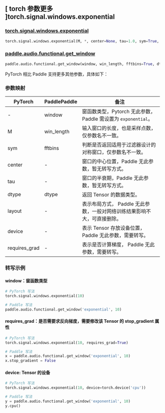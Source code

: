 ## [ torch 参数更多 ]torch.signal.windows.exponential
### [torch.signal.windows.exponential](https://pytorch.org/docs/stable/generated/torch.signal.windows.exponential.html)

```python
torch.signal.windows.exponential(M, *, center=None, tau=1.0, sym=True, dtype=None, layout=torch.strided, device=None, requires_grad=False)
```

### [paddle.audio.functional.get_window](https://www.paddlepaddle.org.cn/documentation/docs/zh/2.6/api/paddle/audio/functional/get_window_cn.html#get-window)

```python
paddle.audio.functional.get_window(window, win_length, fftbins=True, dtype='float64')
```

PyTorch 相比 Paddle 支持更多其他参数，具体如下：
### 参数映射

| PyTorch       | PaddlePaddle | 备注                                                   |
| ------------- | ------------ | ------------------------------------------------------ |
| - | window |  窗函数类型，Pytorch 无此参数，Paddle 需设置为 `exponential`。 |
| M  | win_length            | 输入窗口的长度，也是采样点数，仅参数名不一致。 |
| sym        | fftbins       | 判断是否返回适用于过滤器设计的对称窗口，仅参数名不一致。  |
| center         | -       | 窗口的中心位置，Paddle 无此参数，暂无转写方式。 |
| tau           | -       | 窗口的半衰期，Paddle 无此参数，暂无转写方式。 |
| dtype        | dtype | 返回 Tensor 的数据类型。 |
| layout | -   | 表示布局方式， Paddle 无此参数，一般对网络训练结果影响不大，可直接删除。 |
| device | -   | 表示 Tensor 存放设备位置，Paddle 无此参数，需要转写。 |
| requires_grad | - | 表示是否计算梯度， Paddle 无此参数，需要转写。 |

### 转写示例

#### window：窗函数类型
```python
# PyTorch 写法
torch.signal.windows.exponential(10)

# Paddle 写法
paddle.audio.functional.get_window('exponential', 10)
```

#### requires_grad：是否需要求反向梯度，需要修改该 Tensor 的 stop_gradient 属性
```python
# PyTorch 写法
torch.signal.windows.exponential(10, requires_grad=True)

# Paddle 写法
x = paddle.audio.functional.get_window('exponential', 10)
x.stop_gradient = False
```

#### device: Tensor 的设备
```python
# PyTorch 写法
torch.signal.windows.exponential(10, device=torch.device('cpu'))

# Paddle 写法
y = paddle.audio.functional.get_window('exponential', 10)
y.cpu()
```
